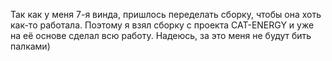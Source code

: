 Так как у меня 7-я винда, пришлось переделать сборку, чтобы она хоть как-то работала. Поэтому я взял сборку с проекта CAT-ENERGY и уже на её основе сделал всю работу. Надеюсь, за это меня не будут бить палками)
